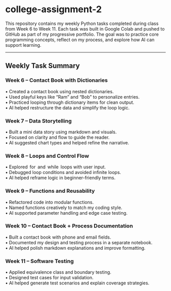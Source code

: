 # college-assignment-2
This repository contains my weekly Python tasks completed during class from Week 6 to Week 11. Each task was built in Google Colab and pushed to GitHub as part of my progressive portfolio. The goal was to practice core programming concepts, reflect on my process, and explore how AI can support learning.

---

## Weekly Task Summary

### Week 6 – Contact Book with Dictionaries  
•⁠  ⁠Created a contact book using nested dictionaries.  
•⁠  ⁠Used playful keys like “Ram” and “Bob” to personalize entries.  
•⁠  ⁠Practiced looping through dictionary items for clean output.  
•⁠  ⁠AI helped restructure the data and simplify the loop logic.

### Week 7 – Data Storytelling  
•⁠  ⁠Built a mini data story using markdown and visuals.  
•⁠  ⁠Focused on clarity and flow to guide the reader.  
•⁠  ⁠AI suggested chart types and helped refine the narrative.

### Week 8 – Loops and Control Flow  
•⁠  ⁠Explored ⁠ for ⁠ and ⁠ while ⁠ loops with user input.  
•⁠  ⁠Debugged loop conditions and avoided infinite loops.  
•⁠  ⁠AI helped reframe logic in beginner-friendly terms.

### Week 9 – Functions and Reusability  
•⁠  ⁠Refactored code into modular functions.  
•⁠  ⁠Named functions creatively to match my coding style.  
•⁠  ⁠AI supported parameter handling and edge case testing.

### Week 10 – Contact Book + Process Documentation  
•⁠  ⁠Built a contact book with phone and email fields.  
•⁠  ⁠Documented my design and testing process in a separate notebook.  
•⁠  ⁠AI helped polish markdown explanations and improve formatting.

### Week 11 – Software Testing  
•⁠  ⁠Applied equivalence class and boundary testing.  
•⁠  ⁠Designed test cases for input validation.  
•⁠  ⁠AI helped generate test scenarios and explain coverage strategies.
